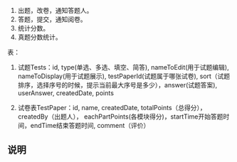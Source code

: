 1. 出题，改卷，通知答题人。
2. 答题，提交，通知阅卷。
3. 统计分数。
4. 真题分数统计。


表：
1. 试题Tests：id, type(单选、多选、填空、简答), nameToEdit(用于试题编辑), nameToDisplay(用于试题展示), testPaperId(试题属于哪张试卷), sort（试题排序，选择序号的时候，提示当前最大序号是多少），answer(试题答案), userAnswer, createdDate, points

2. 试卷表TestPaper：id, name, createdDate, totalPoints（总得分），createdBy（出题人），
	eachPartPoints(各模块得分)，startTime开始答题时间，endTime结束答题时间,	comment（评价）
	
	
## 说明

